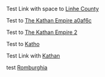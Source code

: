 Test Link with space to [Linhe County](context/realms.md#Linhe%20County)

Test to [The Kathan Empire a0af6c](context/realms.md#The%20Kathan%20Empire%20a0af6c)

Test to [The Kathan Empire 2](context/realms.md#The-Kathan-Empire-2)

Test to [Katho](context/realms.md#^a0af6c)

Test Link with [Kathan](context/realms.md#^a0af6c)

test [Romburghia](context/realms.md#Romburghia)

